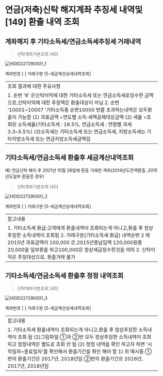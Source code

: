 # 연금(저축)신탁 해지계좌 추징세 내역및 [149] 환출 내역 조회
## 계좌해지 후 기타소득세/연금소득세추징세 거래내역
> 신탁계좌기본조회 [40]

![HDID227290001_1](HDID227290001_1.jpg)

계좌번호 [ ]
거래구분 [5-세금계산상세내역조회]

<table><tbody><tr>
<td>
조회 결과에 대한 주요사항</td></tr><tr>
<td>1. 순번 '8' 은신탁이익에 대한 기타소득세 또는 연금소득세로징수한 금액으로,신탁이익에 대한 추징액은 환출대상이 아님
2. 순번 '10001~10007 '기타소득중 순번10000 번를 초과하는내역은 모두환출이 가능함
(1) 과표금액 =연도별 소득·세액공제대상금액
(2) 세율 =조회된 소득세율(기타소득세 : 16.5%, 연금소득세 : 연령별 과세 3.3~5.5%)
(3)소득세는 기타소득세 또는 연금소득세, 지방소득세는 기타지방소득세 또는 연금지방소득세금액임</td></tr></tbody>
</table>


## 기타소득세/연금소득세 환출후 세금계산내역조회
예) 연금신탁 해지 후 2021년 10월 28일에 환출 거래한 계좌(2014년도전액환출 ,2015년도일부 환출한 경우)
> 신탁계좌기본조회 [40]

![HDID227290001_2](HDID227290001_2.jpg)

계좌번호 [ ]
거래구분 [5-세금계산상세내역조회]

<table><tbody><tr>
<td>
참고내용</td></tr><tr>
<td>1. 기타소득세 환급:고객에게 환출내역이 조회되는게 아니고,환출 후 정상추징한 소득내역이 조회됨
2. 거래구분[기타소득세 환급] 내역순번 2 에 2015년 과표금액이 100,000 은,2015년총납입액 120,000원중20,000을 일부환출 하고100,000은 정상세금징수한것을 의미
2. 신탁이익은 추징대상으로, 환출거래 불가</td></tr></tbody>
</table>


## 기타소득세/연금소득세 환출후 정정 내역조회
> 신탁계좌기본조회 [40]

![HDID227290001_3](HDID227290001_3.jpg)

계좌번호 [ ]
거래구분 [5-세금계산상세내역조회]

<table><tbody><tr>
<td>
참고내용</td></tr><tr>
<td>1. 기타소득세 환출내역이 조회되는게 아니고,환출 후 정상추징한 소득내역이 조회 됨
(1)그림파일 ①과 ②번 모두 정상추징한 소득내역이 조회 되고 정정내역은 별도로 조회 안 됨
(2) 정정 내역을 확인 하고자 하면 '시작일자~종료일자'를 확인해서 환출기간을 확인 해야 함
1) 위 예시중 ①번의 환출기간은 2017년, 2018년임
②번의 환출기간은 2016년, 2017년, 2018년임</td></tr></tbody>
</table>


